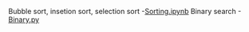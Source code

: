 Bubble sort, insetion sort, selection sort -[Sorting.ipynb](https://github.com/Aashish2707/DAA/blob/main/Sorting.ipynb) 
Binary search -[Binary.py](https://github.com/Aashish2707/DAA/blob/main/binary_search.py)
